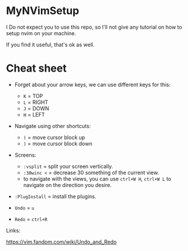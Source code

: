 # MyNVimSetup

I Do not expect you to use this repo, so I'll not give any tutorial on how to setup nvim on your machine.

If you find it useful, that's ok as well.

# Cheat sheet

  - Forget about your arrow keys, we can use different keys for this:
    - `K` = TOP 
    - `L` = RIGHT
    - `J` = DOWN
    - `H` = LEFT

  - Navigate using other shortcuts:
    - `(` = move cursor block up
    - `)` = move cursor block down
  
  - Screens:
    - `:vsplit` = split your screen vertically.
    - `:30winc <` = decrease 30 something of the current view.
    - to navigate with the views, you can use `ctrl+W H`, `ctrl+W L` to navigate on the direction you desire.

  - `:PlugInstall` = install the plugins.
  - `Undo` = `u`
  - `Redo` = `ctrl+R`
    

Links:


https://vim.fandom.com/wiki/Undo_and_Redo
